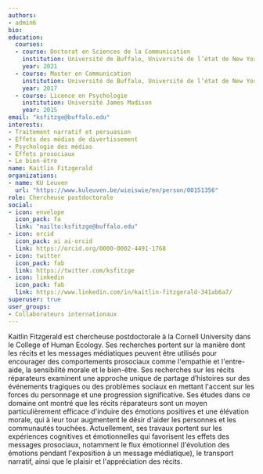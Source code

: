 ```yaml
---
authors:
- admin6
bio: 
education:
  courses:
  - course: Doctorat en Sciences de la Communication
    institution: Université de Buffalo, Université de l’état de New York
    year: 2021
  - course: Master en Communication
    institution: Université de Buffalo, Université de l’état de New York
    year: 2017
  - course: Licence en Psychologie
    institution: Université James Madison
    year: 2015
email: "ksfitzge@buffalo.edu"
interests:
- Traitement narratif et persuasion
- Effets des médias de divertissement
- Psychologie des médias
- Effets prosociaux
- Le bien-être
name: Kaitlin Fitzgerald
organizations:
- name: KU Leuven
  url: "https://www.kuleuven.be/wieiswie/en/person/00151356"
role: Chercheuse postdoctorale
social:
- icon: envelope
  icon_pack: fa
  link: "mailto:ksfitzge@buffalo.edu"
- icon: orcid
  icon_pack: ai ai-orcid
  link: https://orcid.org/0000-0002-4491-1768
- icon: twitter
  icon_pack: fab
  link: https://twitter.com/ksfitzge
- icon: linkedin
  icon_pack: fab
  link: https://www.linkedin.com/in/kaitlin-fitzgerald-341ab6a7/
superuser: true
user_groups:
- Collaborateurs internationaux
---
```


Kaitlin Fitzgerald est chercheuse postdoctorale à la Cornell University dans le College of Human Ecology. Ses recherches portent sur la manière dont les récits et les messages médiatiques peuvent être utilisés pour encourager des comportements prosociaux comme l'empathie et l'entre-aide, la sensibilité morale et le bien-être. Ses recherches sur les récits réparateurs examinent une approche unique de partage d’histoires sur des événements tragiques ou des problèmes sociaux en mettant l'accent sur les forces du personnage et une progression significative. Ses études dans ce domaine ont montré que les récits réparateurs sont un moyen particulièrement efficace d'induire des émotions positives et une élévation morale, qui à leur tour augmentent le désir d'aider les personnes et les communautés touchées. Actuellement, ses travaux portent sur les expériences cognitives et émotionnelles qui favorisent les effets des messages prosociaux, notamment le flux émotionnel (l'évolution des émotions pendant l'exposition à un message médiatique), le transport narratif, ainsi que le plaisir et l'appréciation des récits.